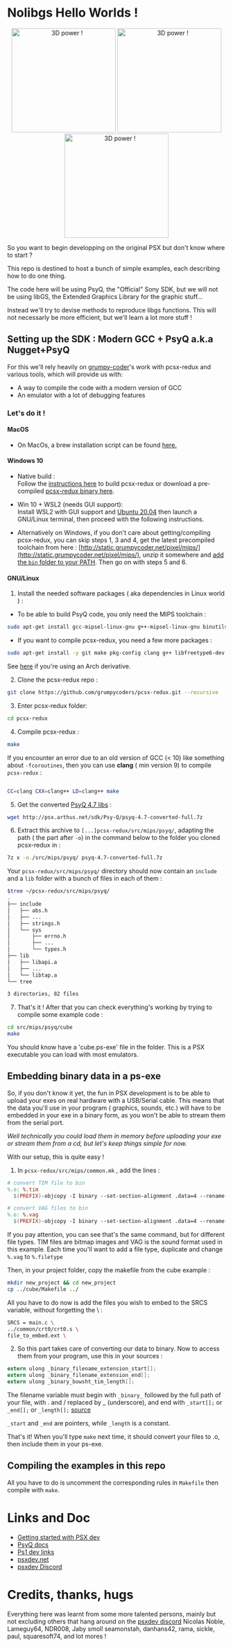 # Nolibgs Hello Worlds !

<p align="center">

<img height="240px" src="cube.gif" alt="3D power !">

<img height="240px" src="http://psx.arthus.net/homebrew/polyfun.jpg" alt="3D power !">

<img height="240px" src="hello_gt.jpg" alt="3D power !">

</p>

So you want to begin developping on the original PSX but don't know where to start ?

This repo is destined to host a bunch of simple examples, each describing how to do one thing.

The code here will be using PsyQ, the "Official" Sony SDK, but we will not be using libGS, the Extended Graphics Library for the graphic stuff...

Instead we'll try to devise methods to reproduce libgs functions. This will not necessarly be more efficient, but we'll learn
a lot more stuff !

 
## Setting up the SDK : Modern GCC + PsyQ a.k.a Nugget+PsyQ

For this we'll rely heavily on [grumpy-coder](https://github.com/grumpycoders/pcsx-redux)'s work with pcsx-redux and various tools, which will provide us with:

  * A way to compile the code with a modern version of GCC
  * An emulator with a lot of debugging features
  
### Let's do it !
#### MacOS
  * On MacOs, a brew installation script can be found [here.](https://github.com/grumpycoders/pcsx-redux#macos)  
#### Windows 10  
  * Native build :  
  Follow the [instructions here](https://github.com/grumpycoders/pcsx-redux#windows) to build pcsx-redux or download a pre-compiled [pcsx-redux binary here](https://github.com/grumpycoders/pcsx-redux/#where).
  * Win 10 + WSL2 (needs GUI support):  
  Install WSL2 with GUI support and [Ubuntu 20.04](https://www.microsoft.com/en-gb/p/ubuntu-2004-lts/9n6svws3rx71?activetab=pivot:overviewtab) then launch a GNU/Linux terminal, then proceed with the following instructions.  
   
  * Alternatively on Windows, if you don't care about getting/compiling pcsx-redux, you can skip steps 1, 3 and 4, get the latest precompiled toolchain from here : [http://static.grumpycoder.net/pixel/mips/](http://static.grumpycoder.net/pixel/mips/), unzip it somewhere and [add the `bin` folder to your PATH](https://stackoverflow.com/questions/44272416/how-to-add-a-folder-to-path-environment-variable-in-windows-10-with-screensho#44272417). Then go on with steps 5 and 6.
#### GNU/Linux
  1. Install the needed software packages ( aka dependencies in Linux world ) :  
  
   * To be able to build PsyQ code, you only need the MIPS toolchain :  
   
```bash
sudo apt-get install gcc-mipsel-linux-gnu g++-mipsel-linux-gnu binutils-mipsel-linux-gnu
```

   * If you want to compile pcsx-redux, you need a few more packages :  
   
```bash
sudo apt-get install -y git make pkg-config clang g++ libfreetype6-dev libavcodec-dev libavformat-dev libavutil-dev libglfw3-dev libsdl2-dev libswresample-dev libuv1-dev zlib1g-dev
```

See [here](https://github.com/grumpycoders/pcsx-redux#gnulinux-dependencies) if you're using an Arch derivative.

  2. Clone the pcsx-redux repo : 
  
```bash
git clone https://github.com/grumpycoders/pcsx-redux.git --recursive
```

  3. Enter pcsx-redux folder:
```bash
cd pcsx-redux
```

  4. Compile pcsx-redux : 
  
```bash 
make
```

If you encounter an error due to an old version of GCC (< 10) like something about `-fcoroutines`, then you can use **clang** ( min version 9) to compile `pcsx-redux` :

```bash

CC=clang CXX=clang++ LD=clang++ make
```
  
  5. Get the converted [PsyQ 4.7 libs](http://psx.arthus.net/sdk/Psy-Q/psyq-4.7-converted-full.7z) : 
  
```bash
wget http://psx.arthus.net/sdk/Psy-Q/psyq-4.7-converted-full.7z
```
  
  6. Extract this archive to `[...]pcsx-redux/src/mips/psyq/`, adapting the path ( the part after `-o`)  in the command below to the folder you cloned pcsx-redux in :

```bash
7z x -o./src/mips/psyq/ psyq-4.7-converted-full.7z
```

Your `pcsx-redux/src/mips/psyq/` directory should now contain an `include` and a `lib` folder with a bunch of files in each of them :
    
```bash 
$tree ~/pcsx-redux/src/mips/psyq/
.
├── include
│   ├── abs.h
│   ├── ...
│   ├── strings.h
│   └── sys
│       ├── errno.h
│       ├── ...
│       └── types.h
├── lib
│   ├── libapi.a
│   ├── ...
│   └── libtap.a
└── tree

3 directories, 82 files
```
  
  7. That's it ! After that you can check everything's working by trying to compile some example code :
  
```bash 
cd src/mips/psyq/cube
make 
```

You should know have a 'cube.ps-exe' file in the folder. This is a PSX executable you can load with most emulators.


## Embedding binary data in a ps-exe

So, if you don't know it yet, the fun in PSX development is to be able to upload your exes on real hardware with a USB/Serial cable.
This means that the data you'll use in your program ( graphics, sounds, etc.) will have to be embedded in your exe in a binary form, 
as you won't be able to stream them from the serial port. 

*Well technically you could load them in memory before uploading your exe or stream them from a cd, but let's keep things simple for now.*

With our setup, this is quite easy !

  1. In `pcsx-redux/src/mips/common.mk` , add the lines :
  
  ```mk
# convert TIM file to bin
%.o: %.tim
    $(PREFIX)-objcopy -I binary --set-section-alignment .data=4 --rename-section .data=.rodata,alloc,load,readonly,data,contents -O elf32-tradlittlemips -B mips $< $@

# convert VAG files to bin
%.o: %.vag
    $(PREFIX)-objcopy -I binary --set-section-alignment .data=4 --rename-section .data=.rodata,alloc,load,readonly,data,contents -O elf32-tradlittlemips -B mips $< $@
```

If you pay attention, you can see that's the same command, but for different file types. TIM files are bitmap images and VAG is the sound format used in this example.
Each time you'll want to add a file type, duplicate and change `%.vag` to `%.filetype`

Then, in your project folder, copy the makefile from the cube example :

```bash
mkdir new_project && cd new_project
cp ../cube/Makefile ../
```

All you have to do now is add the files you wish to embed to the SRCS variable, without forgetting the \ :

```bash
SRCS = main.c \
../common/crt0/crt0.s \
file_to_embed.ext \
```

  2. So this part takes care of converting our data to binary. Now to access them from your program, use this in your sources :
```c
extern ulong _binary_filename_extension_start[]; 
extern ulong _binary_filename_extension_end[];
extern ulong _binary_bowsht_tim_length[];
```

The filename variable must begin with `_binary_` followed by the full path of your file, with . and / replaced by _ (underscore), and end with `_start[];` or `_end[];` or `_length[];` [source](https://discord.com/channels/642647820683444236/663664210525290507/780866265077383189)

`_start` and `_end` are pointers, while `_length` is a constant.

That's it! When you'll type `make` next time, it should convert your files to .o, then include them in your ps-exe.

## Compiling the examples in this repo

All you have to do is uncomment the corresponding rules in `Makefile` then compile with `make`.

# Links and Doc

  * [Getting started with PSX dev](https://psx.arthus.net/starting.html)
  * [PsyQ docs](http://psx.arthus.net/sdk/Psy-Q/DOCS/)
  * [Ps1 dev links](https://ps1.consoledev.net/)
  * [psxdev.net](http://psxdev.net/)
  * [psxdev Discord](https://discord.com/invite/N2mmwp?utm_source=Discord%20Widget&utm_medium=Connect)

# Credits, thanks, hugs

Everything here was learnt from some more talented persons, mainly but not excluding others that hang around on the [psxdev discord](https://discord.com/channels/642647820683444236/642848627823345684)
Nicolas Noble, Lameguy64, NDR008, Jaby smoll seamonstah, danhans42, rama, sickle, paul, squaresoft74, and lot mores !
